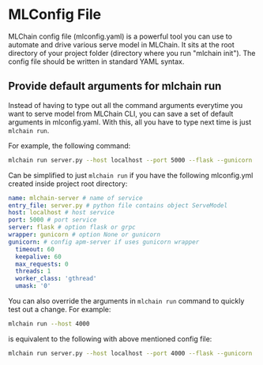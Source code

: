 # MLConfig File

MLChain config file (mlconfig.yaml) is a powerful tool you can use to automate 
and drive various serve model in MLChain. It sits at the root directory of your 
project folder (directory where you run "mlchain init"). The config file should
be written in standard YAML syntax.

## Provide default arguments for mlchain run

Instead of having to type out all the command arguments everytime you want to serve model from MLChain CLI, you can save a set of default arguments in mlconfig.yaml. With this, all you have to type next time is just `mlchain run`.

For example, the following command:

```bash
mlchain run server.py --host localhost --port 5000 --flask --gunicorn
```

Can be simplified to just `mlchain run` if you have the following mlconfig.yml created inside project root directory:

```yaml
name: mlchain-server # name of service
entry_file: server.py # python file contains object ServeModel
host: localhost # host service
port: 5000 # port service
server: flask # option flask or grpc
wrapper: gunicorn # option None or gunicorn
gunicorn: # config apm-server if uses gunicorn wrapper
  timeout: 60
  keepalive: 60
  max_requests: 0
  threads: 1
  worker_class: 'gthread'
  umask: '0'
```

You can also override the arguments in `mlchain run` command to quickly test out a change. For example:

```bash
mlchain run --host 4000
```

is equivalent to the following with above mentioned config file:

```bash
mlchain run server.py --host localhost --port 4000 --flask --gunicorn
```
